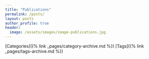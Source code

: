 ```yaml
---
title: "Publications"
permalink: /posts/
layout: posts
author_profile: true
header:
  image: /assets/images/image-publications.jpg
---
```


[Categories]({% link _pages/category-archive.md %})
[Tags]({% link _pages/tags-archive.md %})
